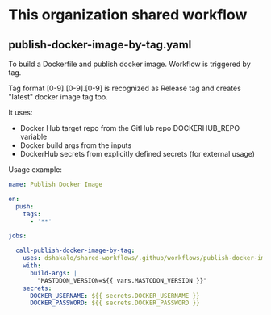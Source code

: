 # This organization shared workflow

## publish-docker-image-by-tag.yaml
To build a Dockerfile and publish docker image. Workflow is triggered by tag.

Tag format [0-9].[0-9].[0-9] is recognized as Release tag and creates "latest" docker image tag too.

It uses: 
- Docker Hub target repo from the GitHub repo DOCKERHUB_REPO variable
- Docker build args from the inputs
- DockerHub secrets from explicitly defined secrets (for external usage)

Usage example:

```yaml
name: Publish Docker Image

on:
  push:
    tags:
      - '**'

jobs:

  call-publish-docker-image-by-tag:
    uses: dshakalo/shared-workflows/.github/workflows/publish-docker-image-by-tag.yaml@main
    with:
      build-args: | 
        "MASTODON_VERSION=${{ vars.MASTODON_VERSION }}"
    secrets:
      DOCKER_USERNAME: ${{ secrets.DOCKER_USERNAME }}
      DOCKER_PASSWORD: ${{ secrets.DOCKER_PASSWORD }}
```

